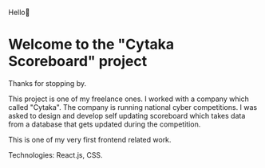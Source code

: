 Hello🙂

# Welcome to the "Cytaka Scoreboard" project #

Thanks for stopping by.

This project is one of my freelance ones. I worked with a company which called "Cytaka".
The company is running national cyber competitions. I was asked to design and develop
self updating scoreboard which takes data from a database that gets updated during the competition. 

This is one of my very first frontend related work.

Technologies: React.js, CSS.
